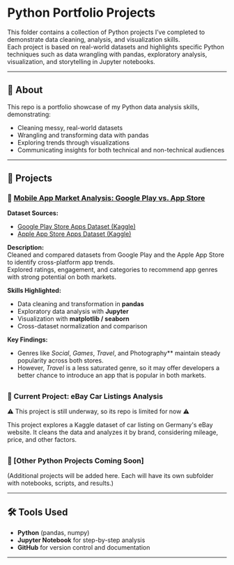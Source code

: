# Python Portfolio Projects

This folder contains a collection of Python projects I’ve completed to demonstrate data cleaning, analysis, and visualization skills.  
Each project is based on real-world datasets and highlights specific Python techniques such as data wrangling with pandas, exploratory analysis, visualization, and storytelling in Jupyter notebooks.  

___


## 📎 About
This repo is a portfolio showcase of my Python data analysis skills, demonstrating:  
- Cleaning messy, real-world datasets  
- Wrangling and transforming data with pandas  
- Exploring trends through visualizations  
- Communicating insights for both technical and non-technical audiences  


---

## 📂 Projects

### 🔹 [Mobile App Market Analysis: Google Play vs. App Store](./mobile-app-analysis)
**Dataset Sources:**  
- [Google Play Store Apps Dataset (Kaggle)](https://www.kaggle.com/datasets/lava18/google-play-store-apps)  
- [Apple App Store Apps Dataset (Kaggle)](https://www.kaggle.com/datasets/ramamet4/app-store-apple-data-set-10k-apps)  

**Description:**  
Cleaned and compared datasets from Google Play and the Apple App Store to identify cross-platform app trends.  
Explored ratings, engagement, and categories to recommend app genres with strong potential on both markets.  

**Skills Highlighted:**  
- Data cleaning and transformation in **pandas**  
- Exploratory data analysis with **Jupyter**  
- Visualization with **matplotlib / seaborn**  
- Cross-dataset normalization and comparison  

**Key Findings:**  
- Genres like *Social*, *Games*, *Travel*, and Photography** maintain steady popularity across both stores.
- However, *Travel* is a less saturated genre, so it may offer developers a better chance to introduce an app that is popular in both markets.

##

### 🔹 Current Project: eBay Car Listings Analysis
⚠️ This project is still underway, so its repo is limited for now ⚠️

This project explores a Kaggle dataset of car listing on Germany's eBay website. It cleans the data and analyzes it by brand, considering mileage, price, and other factors.

##

### 🔹 [Other Python Projects Coming Soon]  
(Additional projects will be added here. Each will have its own subfolder with notebooks, scripts, and results.)  

---

## 🛠 Tools Used
- **Python** (pandas, numpy)  
- **Jupyter Notebook** for step-by-step analysis  
- **GitHub** for version control and documentation  

---

